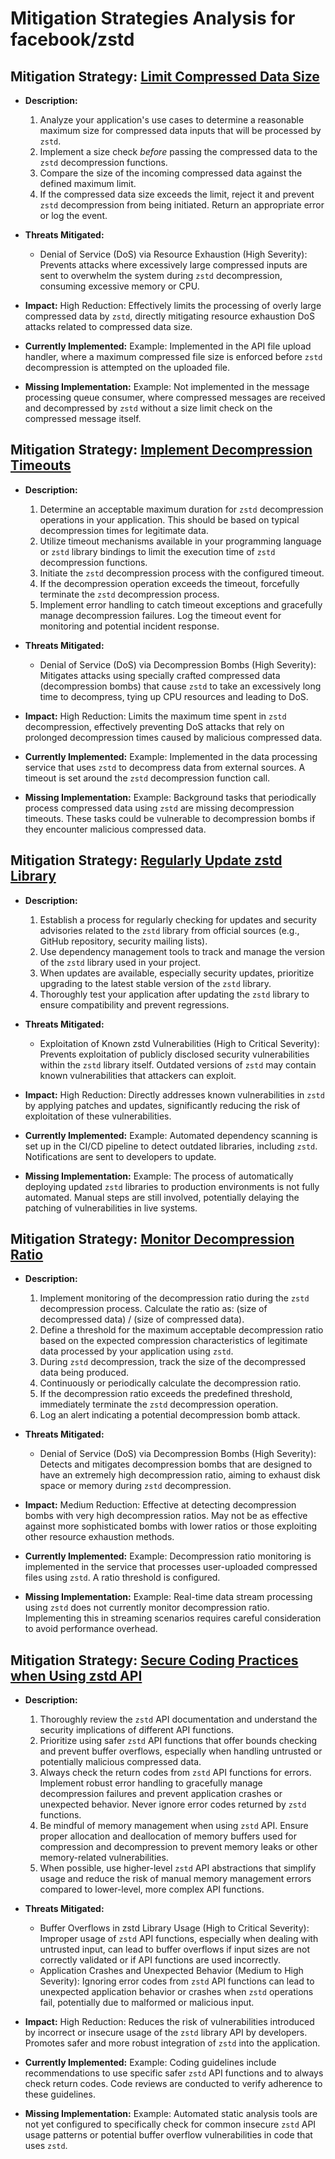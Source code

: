 # Mitigation Strategies Analysis for facebook/zstd

## Mitigation Strategy: [Limit Compressed Data Size](./mitigation_strategies/limit_compressed_data_size.md)

*   **Description:**
    1.  Analyze your application's use cases to determine a reasonable maximum size for compressed data inputs that will be processed by `zstd`.
    2.  Implement a size check *before* passing the compressed data to the `zstd` decompression functions.
    3.  Compare the size of the incoming compressed data against the defined maximum limit.
    4.  If the compressed data size exceeds the limit, reject it and prevent `zstd` decompression from being initiated. Return an appropriate error or log the event.

*   **Threats Mitigated:**
    *   Denial of Service (DoS) via Resource Exhaustion (High Severity): Prevents attacks where excessively large compressed inputs are sent to overwhelm the system during `zstd` decompression, consuming excessive memory or CPU.

*   **Impact:** High Reduction: Effectively limits the processing of overly large compressed data by `zstd`, directly mitigating resource exhaustion DoS attacks related to compressed data size.

*   **Currently Implemented:** Example: Implemented in the API file upload handler, where a maximum compressed file size is enforced before `zstd` decompression is attempted on the uploaded file.

*   **Missing Implementation:** Example: Not implemented in the message processing queue consumer, where compressed messages are received and decompressed by `zstd` without a size limit check on the compressed message itself.

## Mitigation Strategy: [Implement Decompression Timeouts](./mitigation_strategies/implement_decompression_timeouts.md)

*   **Description:**
    1.  Determine an acceptable maximum duration for `zstd` decompression operations in your application. This should be based on typical decompression times for legitimate data.
    2.  Utilize timeout mechanisms available in your programming language or `zstd` library bindings to limit the execution time of `zstd` decompression functions.
    3.  Initiate the `zstd` decompression process with the configured timeout.
    4.  If the decompression operation exceeds the timeout, forcefully terminate the `zstd` decompression process.
    5.  Implement error handling to catch timeout exceptions and gracefully manage decompression failures. Log the timeout event for monitoring and potential incident response.

*   **Threats Mitigated:**
    *   Denial of Service (DoS) via Decompression Bombs (High Severity): Mitigates attacks using specially crafted compressed data (decompression bombs) that cause `zstd` to take an excessively long time to decompress, tying up CPU resources and leading to DoS.

*   **Impact:** High Reduction: Limits the maximum time spent in `zstd` decompression, effectively preventing DoS attacks that rely on prolonged decompression times caused by malicious compressed data.

*   **Currently Implemented:** Example: Implemented in the data processing service that uses `zstd` to decompress data from external sources. A timeout is set around the `zstd` decompression function call.

*   **Missing Implementation:** Example: Background tasks that periodically process compressed data using `zstd` are missing decompression timeouts. These tasks could be vulnerable to decompression bombs if they encounter malicious compressed data.

## Mitigation Strategy: [Regularly Update zstd Library](./mitigation_strategies/regularly_update_zstd_library.md)

*   **Description:**
    1.  Establish a process for regularly checking for updates and security advisories related to the `zstd` library from official sources (e.g., GitHub repository, security mailing lists).
    2.  Use dependency management tools to track and manage the version of the `zstd` library used in your project.
    3.  When updates are available, especially security updates, prioritize upgrading to the latest stable version of the `zstd` library.
    4.  Thoroughly test your application after updating the `zstd` library to ensure compatibility and prevent regressions.

*   **Threats Mitigated:**
    *   Exploitation of Known zstd Vulnerabilities (High to Critical Severity): Prevents exploitation of publicly disclosed security vulnerabilities within the `zstd` library itself. Outdated versions of `zstd` may contain known vulnerabilities that attackers can exploit.

*   **Impact:** High Reduction: Directly addresses known vulnerabilities in `zstd` by applying patches and updates, significantly reducing the risk of exploitation of these vulnerabilities.

*   **Currently Implemented:** Example: Automated dependency scanning is set up in the CI/CD pipeline to detect outdated libraries, including `zstd`. Notifications are sent to developers to update.

*   **Missing Implementation:** Example:  The process of automatically deploying updated `zstd` libraries to production environments is not fully automated. Manual steps are still involved, potentially delaying the patching of vulnerabilities in live systems.

## Mitigation Strategy: [Monitor Decompression Ratio](./mitigation_strategies/monitor_decompression_ratio.md)

*   **Description:**
    1.  Implement monitoring of the decompression ratio during the `zstd` decompression process. Calculate the ratio as: (size of decompressed data) / (size of compressed data).
    2.  Define a threshold for the maximum acceptable decompression ratio based on the expected compression characteristics of legitimate data processed by your application using `zstd`.
    3.  During `zstd` decompression, track the size of the decompressed data being produced.
    4.  Continuously or periodically calculate the decompression ratio.
    5.  If the decompression ratio exceeds the predefined threshold, immediately terminate the `zstd` decompression operation.
    6.  Log an alert indicating a potential decompression bomb attack.

*   **Threats Mitigated:**
    *   Denial of Service (DoS) via Decompression Bombs (High Severity): Detects and mitigates decompression bombs that are designed to have an extremely high decompression ratio, aiming to exhaust disk space or memory during `zstd` decompression.

*   **Impact:** Medium Reduction: Effective at detecting decompression bombs with very high decompression ratios. May not be as effective against more sophisticated bombs with lower ratios or those exploiting other resource exhaustion methods.

*   **Currently Implemented:** Example: Decompression ratio monitoring is implemented in the service that processes user-uploaded compressed files using `zstd`. A ratio threshold is configured.

*   **Missing Implementation:** Example: Real-time data stream processing using `zstd` does not currently monitor decompression ratio. Implementing this in streaming scenarios requires careful consideration to avoid performance overhead.

## Mitigation Strategy: [Secure Coding Practices when Using zstd API](./mitigation_strategies/secure_coding_practices_when_using_zstd_api.md)

*   **Description:**
    1.  Thoroughly review the `zstd` API documentation and understand the security implications of different API functions.
    2.  Prioritize using safer `zstd` API functions that offer bounds checking and prevent buffer overflows, especially when handling untrusted or potentially malicious compressed data.
    3.  Always check the return codes from `zstd` API functions for errors. Implement robust error handling to gracefully manage decompression failures and prevent application crashes or unexpected behavior. Never ignore error codes returned by `zstd` functions.
    4.  Be mindful of memory management when using `zstd` API. Ensure proper allocation and deallocation of memory buffers used for compression and decompression to prevent memory leaks or other memory-related vulnerabilities.
    5.  When possible, use higher-level `zstd` API abstractions that simplify usage and reduce the risk of manual memory management errors compared to lower-level, more complex API functions.

*   **Threats Mitigated:**
    *   Buffer Overflows in zstd Library Usage (High to Critical Severity): Improper usage of `zstd` API functions, especially when dealing with untrusted input, can lead to buffer overflows if input sizes are not correctly validated or if API functions are used incorrectly.
    *   Application Crashes and Unexpected Behavior (Medium to High Severity): Ignoring error codes from `zstd` API functions can lead to unexpected application behavior or crashes when `zstd` operations fail, potentially due to malformed or malicious input.

*   **Impact:** High Reduction: Reduces the risk of vulnerabilities introduced by incorrect or insecure usage of the `zstd` library API by developers. Promotes safer and more robust integration of `zstd` into the application.

*   **Currently Implemented:** Example: Coding guidelines include recommendations to use specific safer `zstd` API functions and to always check return codes. Code reviews are conducted to verify adherence to these guidelines.

*   **Missing Implementation:** Example: Automated static analysis tools are not yet configured to specifically check for common insecure `zstd` API usage patterns or potential buffer overflow vulnerabilities in code that uses `zstd`.

